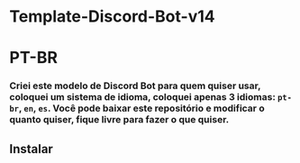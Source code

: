 # Template-Discord-Bot-v14
# PT-BR
### Criei este modelo de Discord Bot para quem quiser usar, coloquei um sistema de idioma, coloquei apenas 3 idiomas: `pt-br`, `en`, `es`. Você pode baixar este repositório e modificar o quanto quiser, fique livre para fazer o que quiser.
## Instalar
